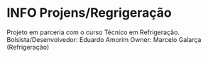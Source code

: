 # INFO Projens/Regrigeração

Projeto em parceria com o curso Técnico em Refrigeração.
Bolsista/Desenvolvedor: Eduardo Amorim
Owner: Marcelo Galarça (Refrigeração)
